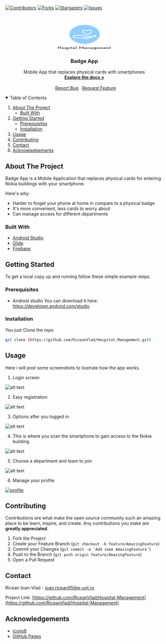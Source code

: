 <!--
*** Thanks for checking out the Best-README-Template. If you have a suggestion
*** that would make this better, please fork the repo and create a pull request
*** or simply open an issue with the tag "enhancement".
*** Thanks again! Now go create something AMAZING! :D
-->



<!-- PROJECT SHIELDS -->
<!--
*** I'm using markdown "reference style" links for readability.
*** Reference links are enclosed in brackets [ ] instead of parentheses ( ).
*** See the bottom of this document for the declaration of the reference variables
*** for contributors-url, forks-url, etc. This is an optional, concise syntax you may use.
*** https://www.markdownguide.org/basic-syntax/#reference-style-links
-->
[![Contributors][contributors-shield]][contributors-url]
[![Forks][forks-shield]][forks-url]
[![Stargazers][stars-shield]][stars-url]
[![Issues][issues-shield]][issues-url]



<!-- PROJECT LOGO -->
<br />
<p align="center">
  <a href="https://github.com/RiceanVlad/Hospital-Management">
    <img src="images/logo1.png" alt="Logo" width="170" height="80">
  </a>

  <h3 align="center">Badge App</h3>

  <p align="center">
    Mobile App that replaces physical cards with smartphones
    <br />
    <a href="https://github.com/RiceanVlad/Hospital-Management"><strong>Explore the docs »</strong></a>
    <br />
    <br />
    ·
    <a href="https://github.com/RiceanVlad/Hospital-Management/issues">Report Bug</a>
    ·
    <a href="https://github.com/RiceanVlad/Hospital-Management/issues">Request Feature</a>
  </p>
</p>



<!-- TABLE OF CONTENTS -->
<details open="open">
  <summary>Table of Contents</summary>
  <ol>
    <li>
      <a href="#about-the-project">About The Project</a>
      <ul>
        <li><a href="#built-with">Built With</a></li>
      </ul>
    </li>
    <li>
      <a href="#getting-started">Getting Started</a>
      <ul>
        <li><a href="#prerequisites">Prerequisites</a></li>
        <li><a href="#installation">Installation</a></li>
      </ul>
    </li>
    <li><a href="#usage">Usage</a></li>
    <li><a href="#contributing">Contributing</a></li>
    <li><a href="#contact">Contact</a></li>
    <li><a href="#acknowledgements">Acknowledgements</a></li>
  </ol>
</details>



<!-- ABOUT THE PROJECT -->
## About The Project

 Badge App is a Mobile Application that replaces physical cards for entering Nokia buildings with your smartphone.

Here's why:
* Harder to forget your phone at home in compare to a physical badge
* It's more convenient, less cards to worry about
* Can manage access for different departments

### Built With

* [Android Studio](https://developer.android.com/studio)
* [Glide](https://github.com/bumptech/glide)
* [Firebase](https://firebase.google.com/)


<!-- GETTING STARTED -->
## Getting Started

To get a local copy up and running follow these simple example steps.

### Prerequisites

* Android studio
  You can download it here: https://developer.android.com/studio

### Installation

You just Clone the repo
   ```sh
   git clone (https://github.com/RiceanVlad/Hospital-Management.git)
   ```

<!-- USAGE EXAMPLES -->
## Usage

Here i will post some screenshots to ilustrate how the app works.

1. Login screen

![alt text](https://github.com/RiceanVlad/Hospital-Management/blob/main/images/main1.png?raw=true)

2. Easy registration

![alt text](https://github.com/RiceanVlad/Hospital-Management/blob/main/images/createacc.png?raw=true)

3. Options after you logged in

![alt text](https://github.com/RiceanVlad/Hospital-Management/blob/main/images/choose.png?raw=true)

4. This is where you scan the smartphone to gain access to the Nokia building

![alt text](https://github.com/RiceanVlad/Hospital-Management/blob/main/images/scan.png?raw=true)

5. Choose a department and team to join

![alt text](https://github.com/RiceanVlad/Hospital-Management/blob/main/images/departamente.png?raw=true)

6. Manage your profile

<a href="https://github.com/RiceanVlad/Hospital-Management">
    <img src="images/profil.jpg" alt="profile" width="370" height="750">
  </a>


<!-- CONTRIBUTING -->
## Contributing

Contributions are what make the open source community such an amazing place to be learn, inspire, and create. Any contributions you make are **greatly appreciated**.

1. Fork the Project
2. Create your Feature Branch (`git checkout -b feature/AmazingFeature`)
3. Commit your Changes (`git commit -m 'Add some AmazingFeature'`)
4. Push to the Branch (`git push origin feature/AmazingFeature`)
5. Open a Pull Request



<!-- CONTACT -->
## Contact

Ricean Ioan-Vlad - [ioan.ricean95@e-uvt.ro](ioan.ricean95@e-uvt.ro)

Project Link: [https://github.com/RiceanVlad/Hospital-Management](https://github.com/RiceanVlad/Hospital-Management)



<!-- ACKNOWLEDGEMENTS -->
## Acknowledgements
* [icons8](https://icons8.com/icons/set/android)
* [GitHub Pages](https://pages.github.com)


<!-- MARKDOWN LINKS & IMAGES -->
<!-- https://www.markdownguide.org/basic-syntax/#reference-style-links -->
[contributors-shield]: https://img.shields.io/github/contributors/RiceanVlad/Hospital-Management.svg?style=for-the-badge
[contributors-url]: https://github.com/RiceanVlad/Hospital-Management/graphs/contributors
[forks-shield]: https://img.shields.io/github/forks/RiceanVlad/Hospital-Management.svg?style=for-the-badge
[forks-url]: https://github.com/RiceanVlad/Hospital-Management/network/members
[stars-shield]: https://img.shields.io/github/stars/RiceanVlad/Hospital-Management.svg?style=for-the-badge
[stars-url]: https://github.com/RiceanVlad/Hospital-Management/stargazers
[issues-shield]: https://img.shields.io/github/issues/RiceanVlad/Hospital-Management.svg?style=for-the-badge
[issues-url]: https://github.com/RiceanVlad/Hospital-Management/issues
